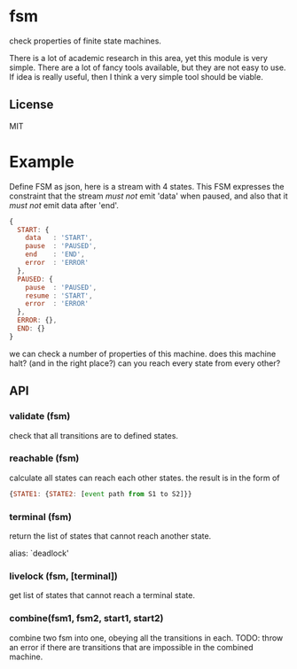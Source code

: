 # fsm

check properties of finite state machines.

There is a lot of academic research in this area, yet this module is very simple.
There are a lot of fancy tools available, but they are not easy to use.
If idea is really useful, then I think a very simple tool should be viable.

## License

MIT

# Example

Define FSM as json, here is a stream with 4 states.
This FSM expresses the constraint that the stream *must not*
emit 'data' when paused, and also that it *must not* emit
data after 'end'.

``` js
{
  START: {
    data   : 'START',
    pause  : 'PAUSED',
    end    : 'END',
    error  : 'ERROR'
  },
  PAUSED: {
    pause  : 'PAUSED',
    resume : 'START',
    error  : 'ERROR'
  },
  ERROR: {},
  END: {}
}
```

we can check a number of properties of this machine.
does this machine halt? (and in the right place?)
can you reach every state from every other?

## API

### validate (fsm)

check that all transitions are to defined states.

### reachable (fsm)

calculate all states can reach each other states.
the result is in the form of

``` js
{STATE1: {STATE2: [event path from S1 to S2]}}
```

### terminal (fsm)

return the list of states that cannot reach another state.

alias: `deadlock'

### livelock (fsm, [terminal])

get list of states that cannot reach a terminal state.

### combine(fsm1, fsm2, start1, start2)

combine two fsm into one, obeying all the transitions in each.
TODO: throw an error if there are transitions that are impossible in the combined machine.


